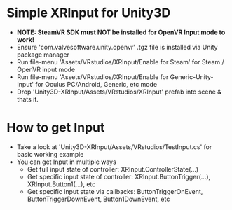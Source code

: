 # Simple XRInput for Unity3D
* <b>NOTE: SteamVR SDK must NOT be installed for OpenVR Input mode to work!</b>
* Ensure 'com.valvesoftware.unity.openvr' .tgz file is installed via Unity package manager
* Run file-menu 'Assets/VRstudios/XRInput/Enable for Steam' for Steam / OpenVR input mode
* Run file-menu 'Assets/VRstudios/XRInput/Enable for Generic-Unity-Input' for Oculus PC/Android, Generic, etc mode
* Drop 'Unity3D-XRInput/Assets/VRstudios/XRInput' prefab into scene & thats it.

# How to get Input
* Take a look at 'Unity3D-XRInput/Assets/VRstudios/TestInput.cs' for basic working example
* You can get Input in multiple ways
    * Get full input state of controller: XRInput.ControllerState(...)
    * Get specific input state of controller: XRInput.ButtonTrigger(...), XRInput.Button1(...), etc
    * Get specific input state via callbacks: ButtonTriggerOnEvent, ButtonTriggerDownEvent, Button1DownEvent, etc